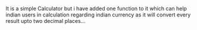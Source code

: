 It is a simple Calculator but i have added one function to it which can help indian users in calculation regarding indian currency as it will convert every result upto two decimal places...
